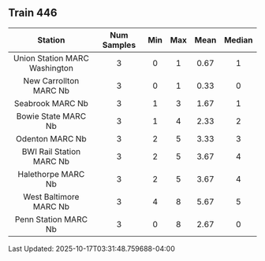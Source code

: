 ## Train 446

| Station | Num Samples | Min | Max | Mean | Median |
| :-----: | :---------: | :-: | :-: | :--: | :----: |
| Union Station MARC Washington | 3 | 0 | 1 | 0.67 | 1 |
| New Carrollton MARC Nb | 3 | 0 | 1 | 0.33 | 0 |
| Seabrook MARC Nb | 3 | 1 | 3 | 1.67 | 1 |
| Bowie State MARC Nb | 3 | 1 | 4 | 2.33 | 2 |
| Odenton MARC Nb | 3 | 2 | 5 | 3.33 | 3 |
| BWI Rail Station MARC Nb | 3 | 2 | 5 | 3.67 | 4 |
| Halethorpe MARC Nb | 3 | 2 | 5 | 3.67 | 4 |
| West Baltimore MARC Nb | 3 | 4 | 8 | 5.67 | 5 |
| Penn Station MARC Nb | 3 | 0 | 8 | 2.67 | 0 |


Last Updated: 2025-10-17T03:31:48.759688-04:00